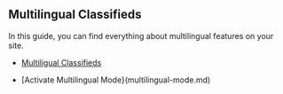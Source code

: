 ## Multilingual Classifieds

In this guide, you can find everything about multilingual features on your site.

* [Multiligual Classifieds](Multilingual-multilingual-classifiesd.md)

* [Activate Multilingual Mode}(multilingual-mode.md)
